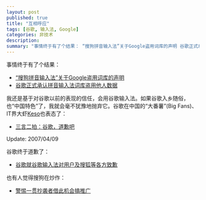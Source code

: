 ```yaml
---
layout: post
published: true
title: "互相呼应"
tags: [谷歌, 输入法, Google]
categories: 非技术    
description: 
summary: "事情终于有了个结果： “搜狗拼音输入法”关于Google盗用词库的声明 谷歌正式承认拼音输入法词库盗用他人数据 我还是基于对谷歌以前的表现的信任，会用谷歌输入法。如果谷歌入乡随俗，也“中国特色”了，我就会毫不犹豫地抛弃它。谷歌在中国的“大番"
---
```

事情终于有了个结果：  
  
  


 *  [“搜狗拼音输入法”关于Google盗用词库的声明][Google]
 *  [谷歌正式承认拼音输入法词库盗用他人数据][Link 1]

我还是基于对谷歌以前的表现的信任，会用谷歌输入法。如果谷歌入乡随俗，也“中国特色”了，我就会毫不犹豫地抛弃它。谷歌在中国的“大番薯”(Big Fans)、IT界大虾[Keso][]也表态了：

 *  [三言二拍：谷歌，道歉吧][Link 2]

Update: 2007/04/09

谷歌终于道歉了：

 *  [谷歌就谷歌输入法对用户及搜狐等各方致歉][Link 3]

也有人觉得搜狗在炒作：

 *  [警惕一贯抄袭者借此机会搞推广][Link 4]


[Google]: http://it.sohu.com/20070408/n249285028.shtml
[Link 1]: http://tech.163.com/07/0408/19/3BJ2ABN4000915BF.html
[Keso]: http://keso.cn/
[Link 2]: http://blog.donews.com/keso/archive/2007/04/08/1152282.aspx
[Link 3]: http://googlechinablog.com/2007/04/blog-post.html
[Link 4]: http://blog.sina.com.cn/u/4cbb1eff0100088c